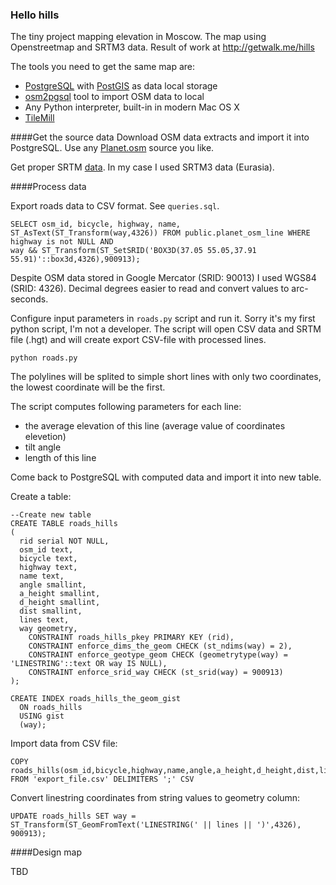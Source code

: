 ### Hello hills
The tiny project mapping elevation in Moscow. The map using Openstreetmap and SRTM3 data. Result of work at <http://getwalk.me/hills>

The tools you need to get the same map are:

  *  [PostgreSQL](http://www.postgresql.org/) with [PostGIS](http://postgis.net/) as data local storage
  *  [osm2pgsql](http://wiki.openstreetmap.org/wiki/Osm2pgsql) tool to import OSM data to local
  *  Any Python interpreter, built-in in modern Mac OS X
  *  [TileMill](https://www.mapbox.com/tilemill/)
  
  
####Get the source data
Download OSM data extracts and import it into PostgreSQL. Use any [Planet.osm](http://wiki.openstreetmap.org/wiki/Planet) source you like.

Get proper SRTM [data](http://dds.cr.usgs.gov/srtm/version2_1/). In my case I used SRTM3 data (Eurasia).
  
####Process data
 
Export roads data to CSV format. See `queries.sql`.
```
SELECT osm_id, bicycle, highway, name, ST_AsText(ST_Transform(way,4326)) FROM public.planet_osm_line WHERE highway is not NULL AND
way && ST_Transform(ST_SetSRID('BOX3D(37.05 55.05,37.91 55.91)'::box3d,4326),900913);
```

Despite OSM data stored in Google Mercator (SRID: 90013) I used WGS84 (SRID: 4326). Decimal degrees easier to read and convert values to arc-seconds.

Configure input parameters in `roads.py` script and run it. Sorry it's my first python script, I'm not a developer. 
The script will open CSV data and SRTM file (.hgt) and will create export CSV-file with processed lines. 

```
python roads.py
```

The polylines will be splited to simple short lines with only two coordinates, the lowest coordinate will be the first.

The script computes following parameters for each line:

  *  the average elevation of this line (average value of coordinates elevetion)
  *  tilt angle
  *  length of this line


Come back to PostgreSQL with computed data and import it into new table.

Create a table:

```
--Create new table
CREATE TABLE roads_hills
(
  rid serial NOT NULL,
  osm_id text,
  bicycle text,
  highway text,
  name text,
  angle smallint,
  a_height smallint,
  d_height smallint,
  dist smallint, 
  lines text,
  way geometry,
  	CONSTRAINT roads_hills_pkey PRIMARY KEY (rid),
	CONSTRAINT enforce_dims_the_geom CHECK (st_ndims(way) = 2),
	CONSTRAINT enforce_geotype_geom CHECK (geometrytype(way) = 'LINESTRING'::text OR way IS NULL),
	CONSTRAINT enforce_srid_way CHECK (st_srid(way) = 900913)
);
 
CREATE INDEX roads_hills_the_geom_gist
  ON roads_hills
  USING gist
  (way);
```


Import data from CSV file:

```
COPY roads_hills(osm_id,bicycle,highway,name,angle,a_height,d_height,dist,lines) FROM 'export_file.csv' DELIMITERS ';' CSV
```

Convert linestring coordinates from string values to geometry column:
```
UPDATE roads_hills SET way = ST_Transform(ST_GeomFromText('LINESTRING(' || lines || ')',4326), 900913);
```




####Design map

TBD

